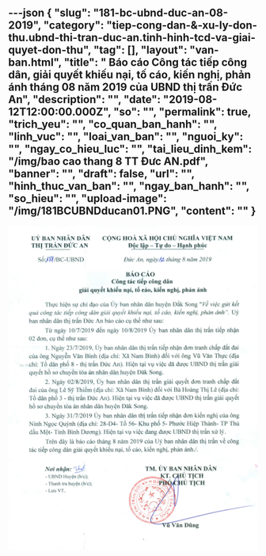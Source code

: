 ---json
{
    "slug": "181-bc-ubnd-duc-an-08-2019",
    "category": "tiep-cong-dan-&-xu-ly-don-thu.ubnd-thi-tran-duc-an.tinh-hinh-tcd-va-giai-quyet-don-thu",
    "tag": [],
    "layout": "van-ban.html",
    "title": " Báo cáo Công tác tiếp công dân, giải quyết khiếu nại, tố cáo, kiến nghị, phản ánh tháng 08 năm 2019 của UBND thị trấn Đức An",
    "description": "",
    "date": "2019-08-12T12:00:00.000Z",
    "so": "",
    "permalink": true,
    "trich_yeu": "",
    "co_quan_ban_hanh": "",
    "linh_vuc": "",
    "loai_van_ban": "",
    "nguoi_ky": "",
    "ngay_co_hieu_luc": "",
    "tai_lieu_dinh_kem": "/img/bao cao thang 8 TT Đưc AN.pdf",
    "banner": "",
    "draft": false,
    "url": "",
    "hinh_thuc_van_ban": "",
    "ngay_ban_hanh": "",
    "so_hieu": "",
    "upload-image": "/img/181BCUBNDducan01.PNG",
    "__content__": ""
}
---
<p><img alt="" src="/img/181BCUBNDducan01.PNG" /></p>
